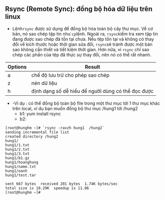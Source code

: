 ## Rsync (Remote Sync): đồng bộ hóa dữ liệu trên linux
- Lệnh`rsync` được sử dụng để đồng bộ hóa toàn bộ cây thư mục. Về cơ bản, nó sao chép tập tin như `cp`lệnh. Ngoài ra, `rsync`kiểm tra xem tập tin đang được sao chép đã tồn tại chưa. Nếu tệp tồn tại và không có thay đổi về kích thước hoặc thời gian sửa đổi, `rsync`sẽ tránh được một bản sao không cần thiết và tiết kiệm thời gian. Hơn nữa, vì `rsync` chỉ sao chép các phần của tệp đã thực sự thay đổi, nên nó có thể rất nhanh.

|Options|Result |
|---|---|
|a| chế độ lưu trữ cho phép sao chép|
|z|nén dữ liệu|
|h|định dạng số dễ hiểu để người dùng có thể đọc được |

- -Ví dụ : có thể đồng bộ toàn bộ file trong một thư mục tới 1 thư mục khác trên local, ví dụ bạn muốn đồng bộ thư mục /hung1 tới /hung2
    - b1: yum install rsync
    - b2:
```
[root@hunghm ~]# `rsync -ravzh hung1  /hung2`
sending incremental file list
created directory /hung2
hung1/
hung1/1.txt
hung1/2.txt
hung1/3.txt
hung1/b1.gz
hung1/hoanghung
hung1/name.txt
hung1/oanh
hung1/test.tar

sent 667 bytes  received 201 bytes  1.74K bytes/sec
total size is 10.29K  speedup is 11.86
[root@hunghm ~]#

```

